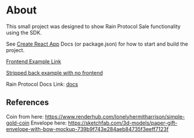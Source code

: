 # About

This small project was designed to show Rain Protocol Sale functionality using the SDK.

See [Create React App](https://github.com/facebook/create-react-app) Docs (or package.json) for how to start and build the project.

[Frontend Example Link](https://rain-sale.unegma.work)

[Stripped back example with no frontend](https://github.com/unegma/rainprotocol__sdk-tutorial-sale)

Rain Protocol Docs Link: [docs](https://docs.rainprotocol.xyz)


## References

Coin from here: https://www.renderhub.com/lonelyhermitharrison/simple-gold-coin
Envelope here: https://sketchfab.com/3d-models/paper-gift-envelope-with-bow-mockup-739b9f743e284aeb84735f3eeff7123f

